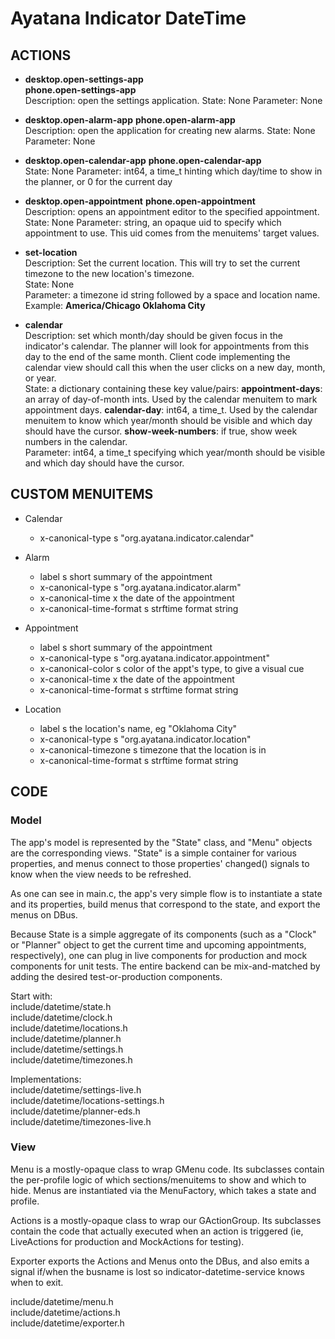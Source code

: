 # Ayatana Indicator DateTime

## ACTIONS

 * **desktop.open-settings-app**<br />
   **phone.open-settings-app**<br />
   Description: open the settings application.
   State: None
   Parameter: None

 * **desktop.open-alarm-app**
   **phone.open-alarm-app**<br />
   Description: open the application for creating new alarms.
   State: None
   Parameter: None

 * **desktop.open-calendar-app**
   **phone.open-calendar-app**<br />
   State: None
   Parameter: int64, a time_t hinting which day/time to show in the planner,
                     or 0 for the current day

 * **desktop.open-appointment**
   **phone.open-appointment**<br />
   Description: opens an appointment editor to the specified appointment.
   State: None
   Parameter: string, an opaque uid to specify which appointment to use.
                      This uid comes from the menuitems' target values.

 * **set-location**<br />
   Description: Set the current location. This will try to set the current
   timezone to the new location's timezone.<br />
   State: None<br />
   Parameter: a timezone id string followed by a space and location name.
              Example: **America/Chicago Oklahoma City**

 * **calendar**<br />
    Description: set which month/day should be given focus in the indicator's
                 calendar. The planner will look for appointments from this
                 day to the end of the same month.
                 Client code implementing the calendar view should call this
                 when the user clicks on a new day, month, or year.<br />
    State: a dictionary containing these key value/pairs:
          **appointment-days**: an array of day-of-month ints. Used by the
                              calendar menuitem to mark appointment days.
          **calendar-day**: int64, a time_t. Used by the calendar menuitem
                          to know which year/month should be visible
                          and which day should have the cursor.
          **show-week-numbers**: if true, show week numbers in the calendar.<br />
    Parameter: int64, a time_t specifying which year/month should be visible
                      and which day should have the cursor.


## CUSTOM MENUITEMS

 * Calendar
   - x-canonical-type         s "org.ayatana.indicator.calendar"

 * Alarm
   - label                    s short summary of the appointment
   - x-canonical-type         s "org.ayatana.indicator.alarm"
   - x-canonical-time         x the date of the appointment
   - x-canonical-time-format  s strftime format string

 * Appointment
   - label                    s short summary of the appointment
   - x-canonical-type         s "org.ayatana.indicator.appointment"
   - x-canonical-color        s color of the appt's type, to give a visual cue
   - x-canonical-time         x the date of the appointment
   - x-canonical-time-format  s strftime format string

 * Location
   - label                    s the location's name, eg "Oklahoma City"
   - x-canonical-type         s "org.ayatana.indicator.location"
   - x-canonical-timezone     s timezone that the location is in
   - x-canonical-time-format  s strftime format string



## CODE

### Model

  The app's model is represented by the "State" class, and "Menu" objects
  are the corresponding views. "State" is a simple container for various
  properties, and menus connect to those properties' changed() signals to
  know when the view needs to be refreshed.

  As one can see in main.c, the app's very simple flow is to instantiate
  a state and its properties, build menus that correspond to the state,
  and export the menus on DBus.

  Because State is a simple aggregate of its components (such as a "Clock"
  or "Planner" object to get the current time and upcoming appointments,
  respectively), one can plug in live components for production and mock
  components for unit tests. The entire backend can be mix-and-matched by
  adding the desired test-or-production components.

  Start with:<br />
  include/datetime/state.h<br />
  include/datetime/clock.h<br />
  include/datetime/locations.h<br />
  include/datetime/planner.h<br />
  include/datetime/settings.h<br />
  include/datetime/timezones.h<br />

  Implementations:<br />
  include/datetime/settings-live.h<br />
  include/datetime/locations-settings.h<br />
  include/datetime/planner-eds.h<br />
  include/datetime/timezones-live.h<br />

### View

  Menu is a mostly-opaque class to wrap GMenu code. Its subclasses contain
  the per-profile logic of which sections/menuitems to show and which to hide.
  Menus are instantiated via the MenuFactory, which takes a state and profile.

  Actions is a mostly-opaque class to wrap our GActionGroup. Its subclasses
  contain the code that actually executed when an action is triggered (ie,
  LiveActions for production and MockActions for testing).

  Exporter exports the Actions and Menus onto the DBus, and also emits a
  signal if/when the busname is lost so indicator-datetime-service knows
  when to exit.

  include/datetime/menu.h<br />
  include/datetime/actions.h<br />
  include/datetime/exporter.h<br />

